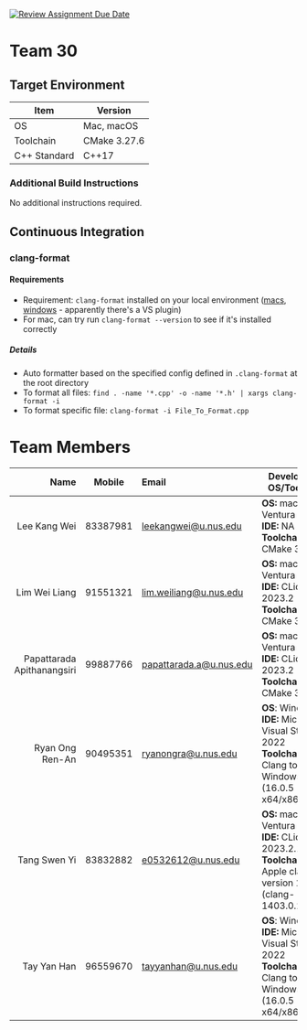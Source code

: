 [![Review Assignment Due Date](https://classroom.github.com/assets/deadline-readme-button-24ddc0f5d75046c5622901739e7c5dd533143b0c8e959d652212380cedb1ea36.svg)](https://classroom.github.com/a/B246QqbV)
# Team 30
## Target Environment

Item | Version
-|-
OS | Mac, macOS
Toolchain | CMake 3.27.6
C++ Standard | C++17

### Additional Build Instructions

No additional instructions required.

## Continuous Integration

### clang-format
#### Requirements
- Requirement: `clang-format` installed on your local environment ([macs](https://formulae.brew.sh/formula/clang-format), [windows](https://clang.llvm.org/docs/ClangFormat.html) - apparently there's a VS plugin)
- For mac, can try run `clang-format --version` to see if it's installed correctly

##### Details
- Auto formatter based on the specified config defined in `.clang-format` at the root directory
- To format all files: `find . -name '*.cpp' -o -name '*.h' | xargs clang-format -i`
- To format specific file: `clang-format -i File_To_Format.cpp`

# Team Members

Name | Mobile | Email                   | Development OS/Toolchain
-:|:-:|:------------------------|-|
Lee Kang Wei | 83387981 | leekangwei@u.nus.edu | **OS:** macOS Ventura 13.2.1 <br/> **IDE:** NA <br/> **Toolchain:** CMake 3.27.6
Lim Wei Liang | 91551321 | lim.weiliang@u.nus.edu | **OS:** macOS Ventura 13.5.2 <br/> **IDE:** CLion 2023.2 <br/> **Toolchain:** CMake 3.26.4
Papattarada Apithanangsiri | 99887766 | papattarada.a@u.nus.edu | **OS:** macOS Ventura 13.2 <br/> **IDE:** CLion 2023.2 <br/> **Toolchain:** CMake 3.27.4
Ryan Ong Ren-An | 90495351 | ryanongra@u.nus.edu | **OS**: Windows 11 <br/> **IDE:** Microsoft Visual Studio 2022 <br/> **Toolchain:** C++ Clang tools for Windows (16.0.5 - x64/x86)
Tang Swen Yi | 83832882 | e0532612@u.nus.edu | **OS:** macOS Ventura 13.4.1 <br/> **IDE:** CLion 2023.2.1 <br/> **Toolchain:** Apple clang version 14.0.3 (clang-1403.0.22.14.1)
Tay Yan Han | 96559670 | tayyanhan@u.nus.edu | **OS**: Windows 11 <br/> **IDE:** Microsoft Visual Studio 2022 <br/> **Toolchain:** C++ Clang tools for Windows (16.0.5 - x64/x86)
